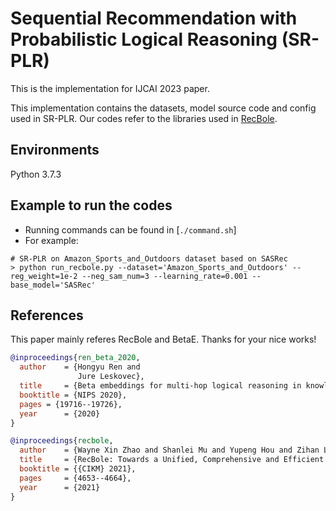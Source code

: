 # Sequential Recommendation with Probabilistic Logical Reasoning (SR-PLR)

This is the implementation for IJCAI 2023 paper.

This implementation contains the datasets, model source code and config used in SR-PLR. Our codes refer to the libraries used in [RecBole](https://github.com/RUCAIBox/RecBole).


## Environments

Python 3.7.3


## Example to run the codes

-   Running commands can be found in [`./command.sh`]
-   For example:

```
# SR-PLR on Amazon_Sports_and_Outdoors dataset based on SASRec
> python run_recbole.py --dataset='Amazon_Sports_and_Outdoors' --reg_weight=1e-2 --neg_sam_num=3 --learning_rate=0.001 --base_model='SASRec'
```

## References

This paper mainly referes RecBole and BetaE. Thanks for your nice works! 
```bibtex
@inproceedings{ren_beta_2020,
  author    = {Hongyu Ren and
               Jure Leskovec},
  title     = {Beta embeddings for multi-hop logical reasoning in knowledge graphs},
  booktitle = {NIPS 2020},
  pages = {19716--19726},
  year      = {2020}
}

@inproceedings{recbole,
  author    = {Wayne Xin Zhao and Shanlei Mu and Yupeng Hou and Zihan Lin and Yushuo Chen and Xingyu Pan and Kaiyuan Li and Yujie Lu and Hui Wang and Changxin Tian and Yingqian Min and Zhichao Feng and Xinyan Fan and Xu Chen and Pengfei Wang and Wendi Ji and Yaliang Li and Xiaoling Wang and Ji{-}Rong Wen},
  title     = {RecBole: Towards a Unified, Comprehensive and Efficient Framework for Recommendation Algorithms},
  booktitle = {{CIKM} 2021},
  pages     = {4653--4664},
  year      = {2021}
}
```
